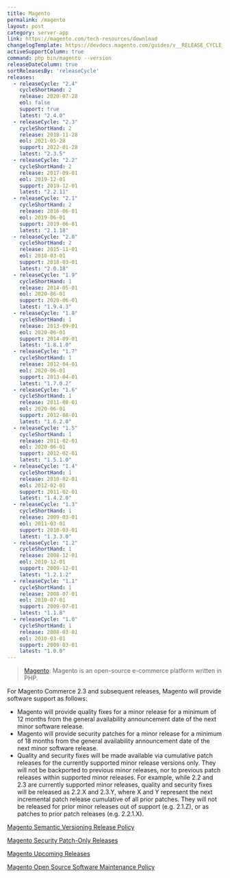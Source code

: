 ```yaml
---
title: Magento
permalink: /magento
layout: post
category: server-app
link: https://magento.com/tech-resources/download
changelogTemplate: https://devdocs.magento.com/guides/v__RELEASE_CYCLE__/release-notes/ReleaseNotes__LATEST__OpenSource.html
activeSupportColumn: true
command: php bin/magento --version
releaseDateColumn: true
sortReleasesBy: 'releaseCycle'
releases:
  - releaseCycle: "2.4"
    cycleShortHand: 2
    release: 2020-07-28
    eol: false
    support: true
    latest: "2.4.0"
  - releaseCycle: "2.3"
    cycleShortHand: 2
    release: 2018-11-28
    eol: 2021-05-28
    support: 2022-01-28
    latest: "2.3.5"
  - releaseCycle: "2.2"
    cycleShortHand: 2
    release: 2017-09-01
    eol: 2019-12-01
    support: 2019-12-01
    latest: "2.2.11"
  - releaseCycle: "2.1"
    cycleShortHand: 2
    release: 2016-06-01
    eol: 2019-06-01
    support: 2019-06-01
    latest: "2.1.18"
  - releaseCycle: "2.0"
    cycleShortHand: 2
    release: 2015-11-01
    eol: 2018-03-01
    support: 2018-03-01
    latest: "2.0.18"
  - releaseCycle: "1.9"
    cycleShortHand: 1
    release: 2014-05-01
    eol: 2020-06-01
    support: 2020-06-01
    latest: "1.9.4.3"
  - releaseCycle: "1.8"
    cycleShortHand: 1
    release: 2013-09-01
    eol: 2020-06-01
    support: 2014-09-01
    latest: "1.8.1.0"
  - releaseCycle: "1.7"
    cycleShortHand: 1
    release: 2012-04-01
    eol: 2020-06-01
    support: 2013-04-01
    latest: "1.7.0.2"
  - releaseCycle: "1.6"
    cycleShortHand: 1
    release: 2011-08-01
    eol: 2020-06-01
    support: 2012-08-01
    latest: "1.6.2.0"
  - releaseCycle: "1.5"
    cycleShortHand: 1
    release: 2011-02-01
    eol: 2020-06-01
    support: 2012-02-01
    latest: "1.5.1.0"
  - releaseCycle: "1.4"
    cycleShortHand: 1
    release: 2010-02-01
    eol: 2012-02-01
    support: 2011-02-01
    latest: "1.4.2.0"
  - releaseCycle: "1.3"
    cycleShortHand: 1
    release: 2009-03-01
    eol: 2011-03-01
    support: 2010-03-01
    latest: "1.3.3.0"
  - releaseCycle: "1.2"
    cycleShortHand: 1
    release: 2008-12-01
    eol: 2010-12-01
    support: 2009-12-01
    latest: "1.2.1.2"
  - releaseCycle: "1.1"
    cycleShortHand: 1
    release: 2008-07-01
    eol: 2010-07-01
    support: 2009-07-01
    latest: "1.1.8"
  - releaseCycle: "1.0"
    cycleShortHand: 1
    release: 2008-03-01
    eol: 2010-03-01
    support: 2009-03-01
    latest: "1.0.0"
---
```


> [Magento](https://magento.com/): Magento is an open-source e-commerce platform written in PHP.

For Magento Commerce 2.3 and subsequent releases, Magento will provide software support as follows:
* Magento will provide quality fixes for a minor release for a minimum of 12 months from the general availability announcement date of the next minor software release.
* Magento will provide security patches for a minor release for a minimum of 18 months from the general availability announcement date of the next minor software release.
* Quality and security fixes will be made available via cumulative patch releases for the currently supported minor release versions only. They will not be backported to previous minor releases, nor to previous patch releases within supported minor releases. For example, while 2.2 and 2.3 are currently supported minor releases, quality and security fixes will be released as 2.2.X and 2.3.Y, where X and Y represent the next incremental patch release cumulative of all prior patches. They will not be released for prior minor releases out of support (e.g. 2.1.Z), or as patches to prior patch releases (e.g. 2.2.1.X).

[Magento Semantic Versioning Release Policy](https://devdocs.magento.com/release/policy/)

[Magento Security Patch-Only Releases](https://community.magento.com/t5/Magento-DevBlog/Introducing-the-New-Security-only-Patch-Release/ba-p/141287)

[Magento Upcoming Releases](https://devdocs.magento.com/release/)

[Magento Open Source Software Maintenance Policy](https://magento.com/sites/default/files/magento-open-source-software-maintenance-policy.pdf)
